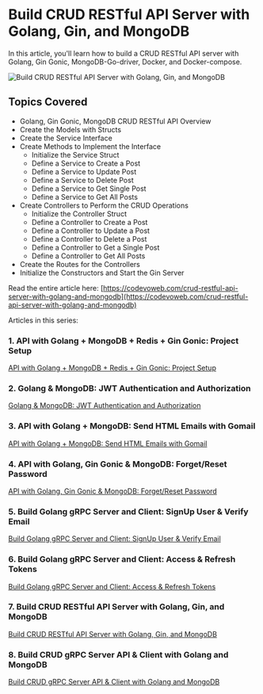 #  Build CRUD RESTful API Server with Golang, Gin, and MongoDB

In this article, you'll learn how to build a CRUD RESTful API server with Golang, Gin Gonic, MongoDB-Go-driver, Docker, and Docker-compose.

![Build CRUD RESTful API Server with Golang, Gin, and MongoDB](https://codevoweb.com/wp-content/uploads/2022/05/Build-CRUD-RESTful-API-Server-with-Golang-Gin-and-MongoDB.webp)

## Topics Covered

- Golang, Gin Gonic, MongoDB CRUD RESTful API Overview
- Create the Models with Structs
- Create the Service Interface
- Create Methods to Implement the Interface
    - Initialize the Service Struct
    - Define a Service to Create a Post
    - Define a Service to Update Post
    - Define a Service to Delete Post
    - Define a Service to Get Single Post
    - Define a Service to Get All Posts
- Create Controllers to Perform the CRUD Operations
    - Initialize the Controller Struct
    - Define a Controller to Create a Post
    - Define a Controller to Update a Post
    - Define a Controller to Delete a Post
    - Define a Controller to Get a Single Post
    - Define a Controller to Get All Posts
- Create the Routes for the Controllers
- Initialize the Constructors and Start the Gin Server

Read the entire article here: [https://codevoweb.com/crud-restful-api-server-with-golang-and-mongodb](https://codevoweb.com/crud-restful-api-server-with-golang-and-mongodb)

Articles in this series:

### 1. API with Golang + MongoDB + Redis + Gin Gonic: Project Setup

[API with Golang + MongoDB + Redis + Gin Gonic: Project Setup](https://codevoweb.com/api-golang-mongodb-gin-gonic-project-setup)

### 2. Golang & MongoDB: JWT Authentication and Authorization

[Golang & MongoDB: JWT Authentication and Authorization](https://codevoweb.com/golang-mongodb-jwt-authentication-authorization)

### 3. API with Golang + MongoDB: Send HTML Emails with Gomail

[API with Golang + MongoDB: Send HTML Emails with Gomail](https://codevoweb.com/api-golang-mongodb-send-html-emails-gomail)

### 4. API with Golang, Gin Gonic & MongoDB: Forget/Reset Password

[API with Golang, Gin Gonic & MongoDB: Forget/Reset Password](https://codevoweb.com/api-golang-gin-gonic-mongodb-forget-reset-password)

### 5. Build Golang gRPC Server and Client: SignUp User & Verify Email

[Build Golang gRPC Server and Client: SignUp User & Verify Email](https://codevoweb.com/golang-grpc-server-and-client-signup-user-verify-email)

### 6. Build Golang gRPC Server and Client: Access & Refresh Tokens

[Build Golang gRPC Server and Client: Access & Refresh Tokens](https://codevoweb.com/golang-grpc-server-and-client-access-refresh-tokens)

### 7. Build CRUD RESTful API Server with Golang, Gin, and MongoDB

[Build CRUD RESTful API Server with Golang, Gin, and MongoDB](https://codevoweb.com/crud-restful-api-server-with-golang-and-mongodb)

### 8. Build CRUD gRPC Server API & Client with Golang and MongoDB

[Build CRUD gRPC Server API & Client with Golang and MongoDB](https://codevoweb.com/crud-grpc-server-api-client-with-golang-and-mongodb)
